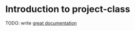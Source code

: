 # Introduction to project-class

TODO: write [great documentation](http://jacobian.org/writing/what-to-write/)
